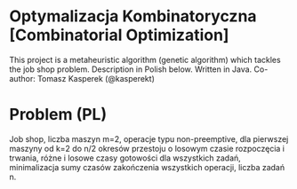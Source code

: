 # Optymalizacja Kombinatoryczna [Combinatorial Optimization]

This project is a metaheuristic algorithm (genetic algorithm) which tackles the job shop problem. Description in Polish below. Written in Java. Co-author: Tomasz Kasperek (@kasperekt)

# Problem (PL)
Job shop, liczba maszyn m=2, operacje typu non-preemptive, dla pierwszej maszyny od k=2 do n/2 okresów przestoju o losowym czasie rozpoczęcia i trwania, różne i losowe czasy gotowości dla wszystkich zadań, minimalizacja sumy czasów zakończenia wszystkich operacji, liczba zadań n.
